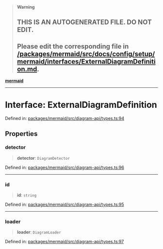 > **Warning**
>
> ## THIS IS AN AUTOGENERATED FILE. DO NOT EDIT.
>
> ## Please edit the corresponding file in [/packages/mermaid/src/docs/config/setup/mermaid/interfaces/ExternalDiagramDefinition.md](../../../../../packages/mermaid/src/docs/config/setup/mermaid/interfaces/ExternalDiagramDefinition.md).

[**mermaid**](../../README.md)

---

# Interface: ExternalDiagramDefinition

Defined in: [packages/mermaid/src/diagram-api/types.ts:94](https://github.com/mermaid-js/mermaid/blob/master/packages/mermaid/src/diagram-api/types.ts#L94)

## Properties

### detector

> **detector**: `DiagramDetector`

Defined in: [packages/mermaid/src/diagram-api/types.ts:96](https://github.com/mermaid-js/mermaid/blob/master/packages/mermaid/src/diagram-api/types.ts#L96)

---

### id

> **id**: `string`

Defined in: [packages/mermaid/src/diagram-api/types.ts:95](https://github.com/mermaid-js/mermaid/blob/master/packages/mermaid/src/diagram-api/types.ts#L95)

---

### loader

> **loader**: `DiagramLoader`

Defined in: [packages/mermaid/src/diagram-api/types.ts:97](https://github.com/mermaid-js/mermaid/blob/master/packages/mermaid/src/diagram-api/types.ts#L97)
